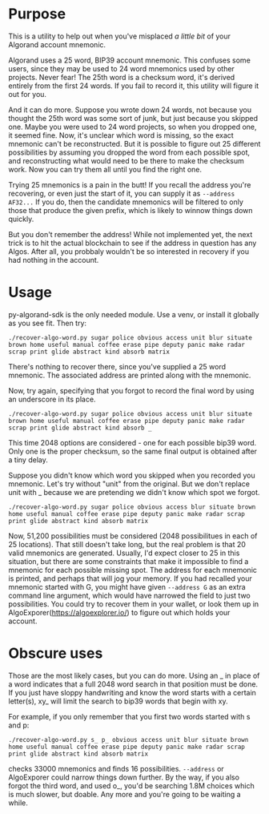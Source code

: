# Purpose

This is a utility to help out when you've misplaced _a little bit_ of
your Algorand account mnemonic.

Algorand uses a 25 word, BIP39 account mnemonic.  This confuses some
users, since they may be used to 24 word mnemonics used by other
projects.  Never fear! The 25th word is a checksum word, it's derived
entirely from the first 24 words. If you fail to record it, this
utility will figure it out for you.

And it can do more. Suppose you wrote down 24 words, not because you
thought the 25th word was some sort of junk, but just because you
skipped one.  Maybe you were used to 24 word projects, so when you
dropped one, it seemed fine.  Now, it's unclear which word is missing,
so the exact mnemonic can't be reconstructed. But it is possible to
figure out 25 different possibilities by assuming you dropped the word
from each possible spot, and reconstructing what would need to be
there to make the checksum work.  Now you can try them all until you
find the right one.

Trying 25 mnemonics is a pain in the butt!  If you recall the address
you're recovering, or even just the start of it, you can supply it as
`--address AF32...` If you do, then the candidate mnemonics will be
filtered to only those that produce the given prefix, which is likely
to winnow things down quickly.

But you don't remember the address! While not implemented yet, the
next trick is to hit the actual blockchain to see if the address in
question has any Algos.  After all, you probbaly wouldn't be so
interested in recovery if you had nothing in the account.

# Usage

py-algorand-sdk is the only needed module.  Use a venv, or install it
globally as you see fit. Then try:

```
./recover-algo-word.py sugar police obvious access unit blur situate brown home useful manual coffee erase pipe deputy panic make radar scrap print glide abstract kind absorb matrix
```

There's nothing to recover there, since you've supplied a 25 word
mnemonic. The associated address are printed along with the mnemonic.

Now, try again, specifying that you forgot to record the final word by
using an underscore in its place.

```
./recover-algo-word.py sugar police obvious access unit blur situate
brown home useful manual coffee erase pipe deputy panic make radar
scrap print glide abstract kind absorb _
```

This time 2048 options are considered - one for each possible bip39
word. Only one is the proper checksum, so the same final output is
obtained after a tiny delay.

Suppose you didn't know which word you skipped when you recorded you
mnemonic.  Let's try without "unit" from the original. But we don't
replace unit with _ because we are pretending we didn't know which
spot we forgot.

```
./recover-algo-word.py sugar police obvious access blur situate brown home useful manual coffee erase pipe deputy panic make radar scrap print glide abstract kind absorb matrix
```

Now, 51,200 possibilities must be considered (2048 possibilitues in
each of 25 locations).  That still doesn't take long, but the real
problem is that 20 valid mnemonics are generated. Usually, I'd expect
closer to 25 in this situation, but there are some constraints that
make it impossible to find a mnemonic for each possible missing
spot. The address for each mnemonic is printed, and perhaps that will
jog your memory.  If you had recalled your mnemonic started with G,
you might have given `--address G` as an extra command line argument,
which would have narrowed the field to just two possibilities. You
could try to recover them in your wallet, or look them up in
AlgoExporer(https://algoexplorer.io/) to figure out which holds your
account.

# Obscure uses

Those are the most likely cases, but you can do more.  Using an _ in
place of a word indicates that a full 2048 word search in that
position must be done.  If you just have sloppy handwriting and know
the word starts with a certain letter(s), xy_ will limit the search to
bip39 words that begin with xy.

For example, if you only remember that you first two words started
with s and p:

```
./recover-algo-word.py s_ p_ obvious access unit blur situate brown home useful manual coffee erase pipe deputy panic make radar scrap print glide abstract kind absorb matrix
```

checks 33000 mnemonics and finds 16 possibilities. `--address` or
AlgoExporer could narrow things down further.  By the way, if you also
forgot the third word, and used o_, you'd be searching 1.8M choices
which is much slower, but doable.  Any more and you're going to be
waiting a while.


